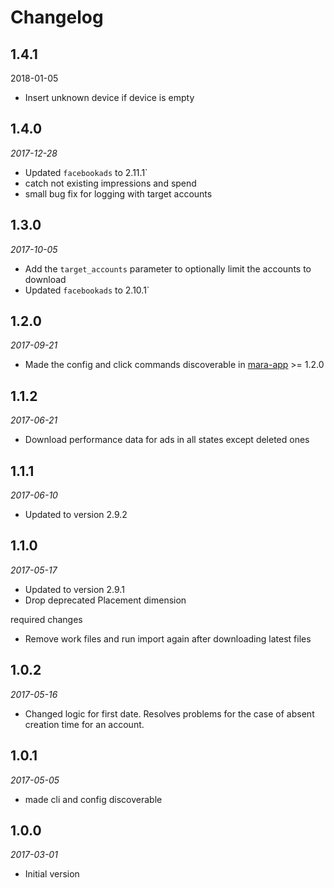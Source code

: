 # Changelog

## 1.4.1
2018-01-05

- Insert unknown device if device is empty

## 1.4.0
*2017-12-28*

- Updated `facebookads` to 2.11.1`
- catch not existing impressions and spend
- small bug fix for logging with target accounts 

## 1.3.0
*2017-10-05*

- Add the `target_accounts` parameter to optionally limit the accounts to download
- Updated `facebookads` to 2.10.1`

## 1.2.0
*2017-09-21*

- Made the config and click commands discoverable in [mara-app](https://github.com/mara/mara-app) >= 1.2.0


## 1.1.2
*2017-06-21*

- Download performance data for ads in all states except deleted ones

## 1.1.1
*2017-06-10*

- Updated to version 2.9.2

## 1.1.0
*2017-05-17*

- Updated to version 2.9.1
- Drop deprecated Placement dimension 

required changes

- Remove work files and run import again after downloading latest files 

## 1.0.2
*2017-05-16*

- Changed logic for first date. Resolves problems for the case of absent creation time for an account.

## 1.0.1
*2017-05-05*

- made cli and config discoverable

## 1.0.0 
*2017-03-01* 

- Initial version
